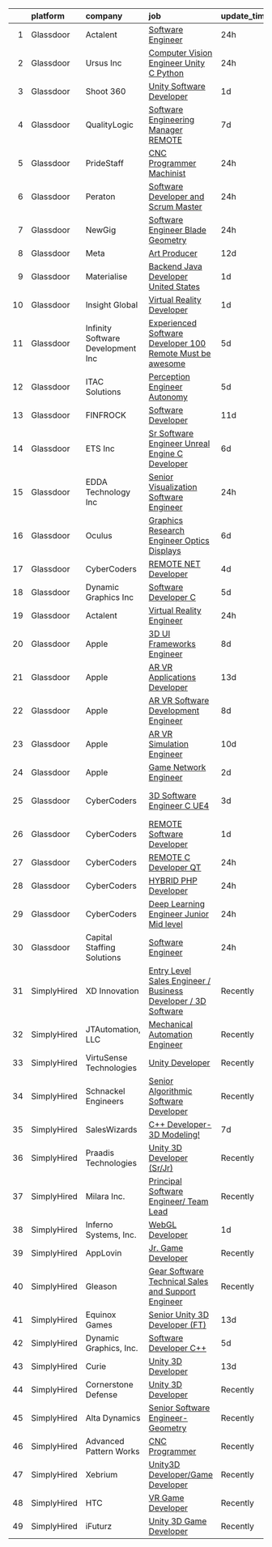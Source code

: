

|    | platform    | company                            | job                                                                                                                                                                                                                                                                                                                                                                                                                                                                                                                                                                                                                                                                                                                                                                                                                                                                                                                                                                                                                                                                                                                                                                                                                                                                                                                                                                                                                                                                                                                                                                                   | update_time   | location                 |
|---:|:------------|:-----------------------------------|:--------------------------------------------------------------------------------------------------------------------------------------------------------------------------------------------------------------------------------------------------------------------------------------------------------------------------------------------------------------------------------------------------------------------------------------------------------------------------------------------------------------------------------------------------------------------------------------------------------------------------------------------------------------------------------------------------------------------------------------------------------------------------------------------------------------------------------------------------------------------------------------------------------------------------------------------------------------------------------------------------------------------------------------------------------------------------------------------------------------------------------------------------------------------------------------------------------------------------------------------------------------------------------------------------------------------------------------------------------------------------------------------------------------------------------------------------------------------------------------------------------------------------------------------------------------------------------------|:--------------|:-------------------------|
|  1 | Glassdoor   | Actalent                           | [Software Engineer](https://www.glassdoor.com/partner/jobListing.htm?pos=129&ao=1110586&s=58&guid=00000182cea6d9d1948effc01b120d67&src=GD_JOB_AD&t=SR&vt=w&ea=1&cs=1_5c14e383&cb=1661324417875&jobListingId=1008089736704&cpc=FB7E4A1762AE5BEC&jrtk=3-0-1gb7admgmm6rp801-1gb7admh6imbv800-bbbcaed6defc4afc--6NYlbfkN0ChYVx_I3yfZ_JDY3EFoivtqvi_stwnZ_kRt8Dowt_l_d1ydueao4NE-oUleRJ4yhhzX3jyd0AndAfMDg0Q7AApW51VckCHwoenQPXventKAw00bkOXwrAguHKYfMs3ebMN8Yhl6TynuTeziWBiSAiy24X2tfte5ToTGaKEGVhfHiu8wj2j3w6riDPmU8ESbpTYYn826gALUDFfaquebdhbdAN2HvVqjZWsgRsbtKSkOT7kINpQVoJkltBe3WM1UhwGeW077Eoa3ZIDO7MqtFHVRuORwR7hmSwv2lVgX1je5FR4mF0VPeH9tGXZ0EXR1JiGTR8hI9xf3SSTWkMQ-zXGWZPkuuMGVESIk1M97gzmmNIicK5yICUpv1HV286SWH4-9cxD2b59IB6RCunMBTGO6J803_sXCPvVnRXq6tf1qNph23ToQNBnBBQg8bjfJRTCuft877YSwFvUsb6bfvPFUiJN3QWpEHtvcqGPcfRIu6sDfZwD3kGHfxCM5BRn5eT-H6Qab50uXZagB2keNqiPeHdNyPF_coelAyICqyAs5iW2guocv3LM4-yQ2Ft4tINhNcvwLrPDSMDaSUFFLZ7FdGUhQI9KzmRX2ZMJHTy0wjpn9e96HYfp9sLE2vNrm7n2NP7RhILeuA1EkMh5P7wVZdVkGHRC_1rUTVLdpbWhy1p85rIKK6_OK4u2_IZqFMARpFwLUqxsm4N3Eo4wbnVbwMuBxTtEaxBcOb9fvZxDoU84s7IdjQ0sPTWpUaOp066CaB0N8vD0z87I6hn0XNIV3_XH3kUHVizjpV0b4urOcOvjuskVckCDZ00MADNNfvMYMYgQiWiuvQLhMuXAWDzPtOpCwJErIQZCmCw8eUGlZpf93LIrT4jlTTOJ_cN0f_xugWx0lI6gNsnCOK3yBvA6qT1P_dx7XRsTL1dCbx-hWoYvv-x2LXxLcTYBcZAS4Ts8Re5BSa2nV8KVSCf60fGHghLDitcYeZI%3D)                                                                                                                                                                                                                            | 24h           | Denver, CO               |
|  2 | Glassdoor   | Ursus  Inc                         | [Computer Vision Engineer   Unity C   Python](https://www.glassdoor.com/partner/jobListing.htm?pos=115&ao=1110586&s=58&guid=00000182cea6d9d1948effc01b120d67&src=GD_JOB_AD&t=SR&vt=w&ea=1&cs=1_9cb73f8a&cb=1661324417874&jobListingId=1008089323459&cpc=217C45A42544DB93&jrtk=3-0-1gb7admgmm6rp801-1gb7admh6imbv800-7ac0d13f03f62581--6NYlbfkN0CT8vBT9H5mqECx2dfLV_FONLPDKpIRssxVwtj05Tmm4rA5I0VNOPdM1oYsK66ov5pXwwZ9pBHUxiYuEJrCbcdlaxyWAwJmYz19kUAyvhsOeezI0OcmO5TSscUpaMyeJyxPgtLojTHz25Nz4PICeeFqRejoDMLK2Zich_DhI2mNoQYSwwLkuYkPuOcVvPiLIoNMNlF6R9Vdl43HLaHtOXSPaUg3BcFuT_yUtfPLKnh2bsnJ2ogO-DMYXeRW_CBXSuWm8Mxhv6d3nUYUoz0cBDP-emU9I45yLQrmn1RAicUHREaRXrK66Be1G1Kcqaqi_IpDByaLjR2aWLsWSGrlPE_cGh8a896K-BLamu9DSXAL0_6hvRDAt86OnoQ_WxX9HMrVcOgqXzF6rcgBRk8Ylu_fbxRvtLYgD8zrNNI2R7nK-saCbaL2qoJkGFDfuRsRn61ppX_tuaoiF4atUMmwrfTK2wEhH8mr1396GLuyQJJ1U-sorAdIj4NONUezM4-aJArOcMXe0TOf8E_4wkYMlqGDEXHOnM7OEXGBZBvEeic_Q8IQ2hlduUCC1ky79qc1WuC0K3nysc4I50JUX0Cc05dCGpk2TFAdHeqywe-N1Op7PFPV6UenGhhSEIKZmz5vz7u67ib-VcbI6dizGVuavvB0IJMzGVB1JVz6dPJaw4JPy1zc6O9tuWOZ8r3-__n4QUS3c5PXp-VMTsw6GV1mw55mNMjiMlIaSpBof_XBiQyZjqWzHuMmjaV-DQr7UXRc70ncNpPiCA1-Pv4SbXxkMwrM01-SZMBUJUT_gPbNZcINEewWy1-p83IEt2JCeRlYbRcTNrakc2kWf4QMYfM6x_FOpxQzRDqmEkxefUjKi0UdTSIOGM0O-REb7S0dpgojwXn69uOPEbcNuqkHiM8O2io8s9nMQiTisU0yDKXLqbO8ljeFh_yleENvVx2STY9MFPIXk7h85cbURoph9kVGT1ISYCWPTY9eWZqg1W4La0qppQlSrMmvKnfX_QL9BV33pD00p3rOH-NNmA%3D%3D)                                                                                                                                                    | 24h           | Pittsburgh, PA           |
|  3 | Glassdoor   | Shoot 360                          | [Unity Software Developer](https://www.glassdoor.com/partner/jobListing.htm?pos=104&ao=1110586&s=58&guid=00000182cea6d9d1948effc01b120d67&src=GD_JOB_AD&t=SR&vt=w&ea=1&cs=1_d9cc4a92&cb=1661324417872&jobListingId=1008087203584&cpc=71532419B2302243&jrtk=3-0-1gb7admgmm6rp801-1gb7admh6imbv800-8dd0b1a67149a496--6NYlbfkN0DfopDBJjdZYsHaazvtHih9EkP_5L3b-O-YxZrMZy_RRXHVtoPf0vktF4oNZRwX11ChLmqooPeQulvAiVAtFyylj8b6ARcbJZaTISipflqpxGg1LcAq6m-5fYSL7Av37XfUU7wFkkBkYfYpMuUS6z0JTvtOC9Tf4ivmaFVVmcVi0ucMfgOzBMfyvavdPYg_-evm9yZ99RpmnzbOJbtVX28WubwUzni5V_LhOHM8wIlephOIMbR6b0IVfVazgOTDm-DTHiLzryPH5eiACFf3Zs3Ylfbp3B24OAbsGULQIXxtpUQ9xLhU7Dqy6Zo6J9v8sXyi053Z5ocALbycFqVdEF0VxHcFOYS7Xkm9VwLGAlDIFR0uxlUOG6Z5TlzwAKtY2V1ohCkEnefKGfJ5nf0CRwoRjk_hwrZvq1E2WWY71suo_DZMjVDh1E2vAyZhtx7uyfeGbeC7_usw5TH5dLT0GEgWWVgxNCRI12CGx-gceD_SLfjm8Xsc0hh5hQCB_Dfv_KpgUaRcCX_I6w%3D%3D)                                                                                                                                                                                                                                                                                                                                                                                                                                                                                                                                                                                                                                                                                                       | 1d            | Vancouver, WA            |
|  4 | Glassdoor   | QualityLogic                       | [Software Engineering Manager REMOTE](https://www.glassdoor.com/partner/jobListing.htm?pos=105&ao=1110586&s=58&guid=00000182cea6d9d1948effc01b120d67&src=GD_JOB_AD&t=SR&vt=w&ea=1&cs=1_d7a1c050&cb=1661324417872&jobListingId=1008073824667&cpc=020BE1DDE5A95971&jrtk=3-0-1gb7admgmm6rp801-1gb7admh6imbv800-795e608e30adb745--6NYlbfkN0BfCVyGhJxQhQGQE8P30JU6-n5_jcSKbz7MAfWG2cdpnhs4LI7VSGEDl4AuAd2u1ba6yxZBg-MnV4VG0Z-YyW9bFB6tUFEAG8aWiq49re7C8bR3kt3W526vugmjUzwtbf_wr5SxVZ0aPVGe_7hyTO7C_q_CPaWjtRtZTVfGj6cM_83jEF1o8GGf9CJakkdWCixtd-Fni4J5jZMdOJUsUyv7pi4dTV2JdJ9vSp67v-gGqyw5voMMxQ09UjCr_nhMwtilhjwWMvuYWF8q4CwV23my4R2W2uvFWQmxZiz8MINIlXfOKN6Q6giwZqPysytYCD60ecXSgKnWBlT9qsrAdnwdgPMFLmTMaysF-C1Rd1IUne67s8b2j8CkZdxfNQZKYn6e1Pe7jyrjp210DAqqOBRBLipJt-5nYn7MsqCF_LFZ38nDUpszTA_QfUi0qV0j1KN_Hpk2OEsZkwQF8cHTfYRpnvW5RK4b6A683QcAWytFttYaTAm4LXMfYYg9J_girDPQS4G-bTu92zFi9aLumdbH)                                                                                                                                                                                                                                                                                                                                                                                                                                                                                                                                                                                                                                                                                        | 7d            | Remote                   |
|  5 | Glassdoor   | PrideStaff                         | [CNC Programmer Machinist](https://www.glassdoor.com/partner/jobListing.htm?pos=108&ao=1110586&s=58&guid=00000182cea6d9d1948effc01b120d67&src=GD_JOB_AD&t=SR&vt=w&ea=1&cs=1_2abc3708&cb=1661324417873&jobListingId=1008088755483&cpc=2150CD7E66658E49&jrtk=3-0-1gb7admgmm6rp801-1gb7admh6imbv800-7c2f84cd66b11939--6NYlbfkN0C3Cy12f_pCveCmqhQxZFwiNkDKvClbuBuUOIdica1OiOhpZ3nlLX3bBirqcRULMvjlSS6p5LfAVLpC-uU516jdoMEU2GMldYdE39KejQWJk6CuMQU2BUlQQV1oPDSPzGS_znowUCJZR2BxaXXoFArXjz1YgXvVC3P08jCJ_2rvmMzA9fNCAChdeV6raaTroIU2ms9aZJ-i1UlpX9VK7Nn3rX3OHij4gKdXiWNUkVumspFuTPml2qAAv4XD3E8HtPnmxgNkTWxaGgJoHeX7L9FBejCK_RWWSGnb7e5vN_qajmlzNhT4bj95Ulka--tRde6emSoS1ZR2SaPK6_yeqthGrUbGwsmXX1gRG99mksl4E8LVQIMZIvAxVf1LPi2-NUJcnh4_Rq0spacaZliMTy1Obd1MXF6V1R_DXcKSz3WhyzjoEKhB-XXVAjF1vFKKBeJMbiZjchLX2ch0WjHBINVRb6VNeLsZM6V-BBaD_xB6AbEwxCAvxSyYELQGRHb6iSksXt9DtOR0rRjKuvD1GI4vHUGJ4SZGOtg%3D)                                                                                                                                                                                                                                                                                                                                                                                                                                                                                                                                                                                                                                                                                     | 24h           | Akron, OH                |
|  6 | Glassdoor   | Peraton                            | [Software Developer and Scrum Master](https://www.glassdoor.com/partner/jobListing.htm?pos=110&ao=1110586&s=58&guid=00000182cea6d9d1948effc01b120d67&src=GD_JOB_AD&t=SR&vt=w&cs=1_e7e1abc1&cb=1661324417873&jobListingId=1008089395671&cpc=C891152315FA1AD8&jrtk=3-0-1gb7admgmm6rp801-1gb7admh6imbv800-a1bddf607d1ab40e--6NYlbfkN0Cx7R8OmodZU4Ze4hnUhR0Myw3_voyDLMHXumN7ynSuTrXceT3foN28OOGtcbbQ_776LXhAG66WFx3dVWIRu4PWltnmVZz5M8broCamDL2VPMOi0VnAgzahc4uLKUbTC-SJusSTPJer5_QKJvgI0zLSqz8jYzaJmEhanUOuD11OWeXPG1MbhOoGUipbG8p7ZMPTyiYRNIDH4HHY1WsWeq4IgkrTUvrC0WZJ6ioPc3EO05NlblMZwp33SWOVxvk0m3ZwPgzTZAqtZe43CitHZQ04hjrSvBkUx9QajbKFDj1iiPYHBjuMWf-xTEJBz-mbkVSqFRBK3zgVcYFAW-NTT5o-EJJc2tNXqedXKPIDdVHRkW0yvGUkfHEo0bAhcHl1zJftUNO37wlJB4LwgLH7jc1_uIOy27pZC0t2y6uqXeHh5u5SAwtqcDBBpGnqF2ZMTABOt99LJHh35aMtPJRcMkuQhwP4Tr1HX-i4pT0rrkKKQF6REmfTqu8jJHljrhs7QVhRj8EGcg4BTYzp7prj-SPQX7k2ahUr71d2Y3FI0c6ENsTPqHcMerqxYsdRyel5KCWfazugr08omF228KLw22ZMQKtRzECoC0pNYdNaOBF20vzpaAjn_p_xsAJ4_d1jLHmVHL5sU-OVvX_tJuDw1Yndh663VhGPIvz2Png2t31TZ_vG4hWUPzrA2nQTw5OJFcK4qBcFnIkkJlXsKPoEq8RAxGoR7MJc6PagEnpgKyvMuckX9sEsUxul1X_9-O6MD8FbrfgNMpSxwfMuGMNdIxcjdE914jGSj4xJ_zRV3qtAQ_pDQR1DfECN5bX29tdcgYbSVEWRAn8ak38d0KKugiuOw881bzR9ufHpD8aesqAr66Oyu_EfvScFyDLjW1wzD7dp5rP8JwVAwiR2Wz8_g0-FRRap8Tk-AsQEHN9x4Uc4u5TvApsJ6VHhdKoV4faclY8sUOjYd_J2WFlkQc4xzJGLqbG5GJd_C81B105LRbFXLlDLId85qpTAO8Lk2-8NjsUiQYx0nYpYi2eI8gnga3ZqT2c1DxxdxCTnFq_cZjScTR9KgxFlGsJlDLw0PG0J6aQnbUk68PNEBvXfqzA5wMUnwV_6kGXRlOiU0X5KMnnQH08K6Yw_0XR-YwB2WPbjniEKxa02ah5zhZ5gjWKFq0uD7Kvir01NJ3QR4DExRjfvWQ%3D%3D) | 24h           | Stennis Space Center, MS |
|  7 | Glassdoor   | NewGig                             | [Software Engineer   Blade Geometry](https://www.glassdoor.com/partner/jobListing.htm?pos=126&ao=1110586&s=58&guid=00000182cea6d9d1948effc01b120d67&src=GD_JOB_AD&t=SR&vt=w&ea=1&cs=1_ab6d51bb&cb=1661324417875&jobListingId=1008088695241&cpc=F4EED0218A761C36&jrtk=3-0-1gb7admgmm6rp801-1gb7admh6imbv800-98ef679bcce57802--6NYlbfkN0DMRWx3dxQwEUy80STP2pDlM0S_bnaKySzJTmtENEPEW3GrnwDjkmeNwP_gM4-BL2FJkvmhQySplEB0cuQHFltZCay2ENmYQEH3RFnpZkKkYYhypRI_qZlG8S36BRU0NVdCeTP3o4KwziDN0XA5acsegmnKFqr2fBOYPvxfaoxe06VqfL8zIVRiO9E9jymYCARQvpdlhpAghpjKuzUYMZXxmq-92zoI5jpHUPEKPaNuceB0XU-q3iZEI02UvkHF5n3d4whaTCKbtCpAL3RYqSMYQcZeaXGgxouR5NsUs3wBoqzHqPopSrXfRTk24AGMOZtcuv4CgsEIDdAoI4CuDGE5RQOLXXqBZ0jkkDqj0jS-Z7zYWmnpNIeA53YOSWhnQA20u5mx2PiCSUUYv5j3lQ5d2IxSaTfqpR7xljWT-VlNlpJP88FecbgUTHQonzW7OuJkZ1rWmhYYa4uCD3kT0uqaVC1aG0OP0la8y1wQJDScBwzJU2yPKKx4j1wtMOMknOODuWNQx1Opf9KxPJus84GlT5aQrdYsIWyahpYfDSNpzUrPcHwtm6rtOcLB4rw6A4Kblb273fnseWXo7P_ZZRwoyq6C3PJZqklkIDuR3EdG0k39gXEgTfZ-NIa36vLDtZrL9Vjc6TbRzOMKLgM0FWO1njheA7eiSawEZ6DQ01fTJlYAFUi6lPuCC4zaA4AgM747qEmsRy604hX8BXZB0wsSmbPLcD5FiJ32UHZCgQYXWY-OGD9zIl086I4s7Hft_zTqGC7ib5FBJw%3D%3D)                                                                                                                                                                                                                                                                                                                                                                                                                             | 24h           | Orlando, FL              |
|  8 | Glassdoor   | Meta                               | [Art Producer](https://www.glassdoor.com/partner/jobListing.htm?pos=111&ao=1110586&s=58&guid=00000182cea6d9d1948effc01b120d67&src=GD_JOB_AD&t=SR&vt=w&cs=1_de376a2d&cb=1661324417873&jobListingId=1008066993499&cpc=149B3D5996025BBA&jrtk=3-0-1gb7admgmm6rp801-1gb7admh6imbv800-5293d12ed70ecd43--6NYlbfkN0DYl4UJW4r1Vl7FEn6T9F-rD9lpC-0oMJVSiWjK_MGUd8e8cHXcpv6KPyjLHZEfqkUe-DEG5DLncYtxj5Ng2P1MdxZ6we5-b-TxXXxT4p3WfuMOS6eeo2YYiu3Ya7-YBN8W9Vb8XxYk-hurzohN33Mfeiwcm9KoinKFNpS_ywbpJrmciguyW-2E5ACJSwZacq3SCzRNbeuqE5Mkvzzaq8HKbaez6Twh2ujzG1xJpRTjx13UV--3_2yqFqiykbDe9YqCs6dNQlaYu6IjRJ1YMa61M0xTiCmh__eMlYIyo-U_Zk59hp4dfdjKvMtqHxQTXrO4MHiYHOJbVbPr7-wU7lI_KNjsIK4fFW4_5wi3n3bRxBieGZ7abuc9-swSg8PtUZrALM9ZBqfmWUktEgg-uZ-dphNTotQXUFRaoExoJHleTnZxWUEwQIQYRzrYIL0SxTuXTn0VjG5fJdNSS8SGnR2UIWx8_QdntHIV7qIi5ujkMp_wJTxzDi8cCUCaEyMwStbVvdSMjBnzjREi6Yc9bUfSPM4pC_tfvajjzfEyrQFysbCNqyE6W_fX2WmKtlu3GkBqNMyF2xZzTxihWRNjvyy8VJshR7cDO1LI-NVTWDcEPZWiAItmSNVl4skjFZE9d-TVDJL-vSWwBYG86ETThd25LkAHNbqjvnnBqYQovsVsL6GhpWevH8mgnQ44TVFaABvAL43hqjA9SxPiqW_A2UYJibW-vOQMZnDBBOKCYBwVoi1AKVsyjnLMYG33zhPB6EvRzSxCJpkoWxlH_ZfNGGW9tbQrayxfefpq6wie_96SUR91H0u-5gDOtN7X4VdWEmU1ZSU3uI4DmFZgj2uNhdBCo795rQ2wXrYTj1Uc_5U-z2yx6eQ0R-WCVjWGFBLL9nMAoAQ7DlKgaKutJDDis4V1UYVlybcdI5D0WARN3aLWhrH8Xt34-OekmLiX0wMgDqTHPVOSsFqjHIE-jLU-ahqnpdIxa1BPXh-EFlfzhfre4ZU9LREDEz2S1SIj0hWqlQAn89cIe0YPQhYxmH1A2ZfVo0V6Nt-TGlg-mO9WY9LLQN4ZlbwBwG3RYO3uKJYbk0E%3D)                                                                                                                                      | 12d           | Remote                   |
|  9 | Glassdoor   | Materialise                        | [Backend Java Developer  United States ](https://www.glassdoor.com/partner/jobListing.htm?pos=103&ao=1110586&s=58&guid=00000182cea6d9d1948effc01b120d67&src=GD_JOB_AD&t=SR&vt=w&ea=1&cs=1_30f0b7bf&cb=1661324417872&jobListingId=1008086118032&cpc=BA15C3E50D27FFE8&jrtk=3-0-1gb7admgmm6rp801-1gb7admh6imbv800-1cfe9aeae45a4d4d--6NYlbfkN0BL1DyQYBK1tHwoBciZhChALBxjrhsy8rFgUIA85pUFUff9dTtGLMaba9RGLKGRSVF3zwHlNfPf9hl-gtFA41Pu1Sv2lDihXp2RcJqQZtNGXsCTGp-MYORUxF_quAEgg92fajCELTGdgCeNG8rzKa0iERtWd7Y73luJ-Dn_txvGOpD0Oa5OLhtwZKniAjoiRtmh2gOQQmAK5M8P_qPENeIn_MqSII3oX5o3YiUa6h-WP0cxmJR0uKZNO8-yPRCbPq_74nEuWpAyI5yrO20fTYcDFrwnRz7UoNfUlePG_s5BtD0SVuFP_RVeZ4R5JxLhQ4deevd7orM0MfnxUXQZ7Ao-lEkNz9ABh4iCLTh9jtwBYs6Jc4YKAbJa2mjJCWzUke7RAPVvhncygW5c0iXJXTGHiNAVBe2PHeDmMmIug2c9IN3EhU1l92nmOdyTcRR_7y5lK6tHuFLaTZb74qRzYV-3b4oFob0XxmWKrCNfoT27KitItdOFCNf4JennbtqNZasXanZ4wFW8vyBINs0VB_wI)                                                                                                                                                                                                                                                                                                                                                                                                                                                                                                                                                                                                                                                                                     | 1d            | Remote                   |
| 10 | Glassdoor   | Insight Global                     | [Virtual Reality Developer](https://www.glassdoor.com/partner/jobListing.htm?pos=128&ao=1110586&s=58&guid=00000182cea6d9d1948effc01b120d67&src=GD_JOB_AD&t=SR&vt=w&cs=1_1b46570b&cb=1661324417875&jobListingId=1008085662947&cpc=654405A9B1E0A9F5&jrtk=3-0-1gb7admgmm6rp801-1gb7admh6imbv800-b672cc579aff1b8d--6NYlbfkN0BKkHZu3wF05EeDimN_p6sYpKCMArvwa95YdH7UpkaBCqc7l59ErwqcBcgQZCUm6hiub7w6EmOXB-hQkhu-NibfSlYijYzqdr_-WfKWwDf_TFfBiOPuFPOArXv1yGSigxW99jrJb4JMafaM_bqxQGT7da7A3H3ATa-neHYcocURJi9vzLhh0W9EduJ6K9i9S7jh13pG8LePOnxpbW16RPG0dTWcuxif28zFqRvgJUQ757EYEW_42ipB0P_9vESQ8C05Cm5YYXjkTl5CXMFE6b3Gi8vvYZ8YcAE7jkj7PJeY9cgJvfut3d_iq4QNF-ZVLZ0uqfb0o1gCh3shgmgR7-TTaMAyY-62KsXqGfLiCRH5bOV9jXhAjQwnTBuHWDhucHb1KzldZ_7I4Ro0URLvidv7PlK8jDty2q208FkfyWz_-fQai2ztlVXvqlfi8BR9MzjHjEK58VTUURVnX5MLjFqnl2q44w74dwr-WAenGcTutQ%3D%3D)                                                                                                                                                                                                                                                                                                                                                                                                                                                                                                                                                                                                                                                                                                                                           | 1d            | Reston, VA               |
| 11 | Glassdoor   | Infinity Software Development  Inc | [Experienced Software Developer 100  Remote Must be awesome ](https://www.glassdoor.com/partner/jobListing.htm?pos=106&ao=1110586&s=58&guid=00000182cea6d9d1948effc01b120d67&src=GD_JOB_AD&t=SR&vt=w&ea=1&cs=1_b30f7542&cb=1661324417872&jobListingId=1008079232744&cpc=C5F9C09AE97B3D2F&jrtk=3-0-1gb7admgmm6rp801-1gb7admh6imbv800-5fa40adff6193c64--6NYlbfkN0DXKDYI_yepg0NlIxbNRNpLYk6-xAUlLi5O8UrMeMQSh3Wq0t981edbYyW-ZNcQ8xfYh9O3z8enyTWWts7VBMJzpcJekup1b0uObU-NA2xYn_v7-vK8i9qGdN0yqfZMEH-Ys10XEfjrK5LGNlPRXjzIlRk5tCPSNSzxPnoc4a0j6XCGLA278iGM2edNSFKuSdMShsLt3gVxg3dsyGMl2ZOjAKnWov3nAr3XubMc3QNAell4W0N6Y2dUD4ATr-YDN3waFF-hsyMjRjZIE-kh6OBYSWKM_gG54EEM6bmw9Nluw9pkNAMwjsBAKszpnhxtZ_Z_TKHy3-fcirr-Fo3X9V8P7BOxF1Xob7dHb2SyjXQh6XNyrU6S61lTNZh0jmJv3S1B3RADSzW23ENgtZf3VBLlJXN_egCXBDnxkIF9UDMWuHstcsw0dsq56PWtIdiAHvIMNV5iuy7EVpTODFv8RZSoPrb_iyx62rU4Hy1m3prFPQyuWAVmhYBDJ7p23g4K12CAQ4mmREL82hz9E7_eH1NG2HIGC6IAq8G3lmeeF9Ua5I_-XfNZT7kI)                                                                                                                                                                                                                                                                                                                                                                                                                                                                                                                                                                                                                                | 5d            | Remote                   |
| 12 | Glassdoor   | ITAC Solutions                     | [Perception Engineer  Autonomy](https://www.glassdoor.com/partner/jobListing.htm?pos=116&ao=1110586&s=58&guid=00000182cea6d9d1948effc01b120d67&src=GD_JOB_AD&t=SR&vt=w&ea=1&cs=1_d6c69ad0&cb=1661324417874&jobListingId=1008079560534&cpc=155EB9D5185558AF&jrtk=3-0-1gb7admgmm6rp801-1gb7admh6imbv800-874d00b1399a8019--6NYlbfkN0CBcAKkMzvCCr3nbIFWZL1QEvzVdjPQKoc8nhQ-JuLQpxzqVVUHoHuUUuWjWLNA8-hbgnVbL_A3htGTd83Zf-yCI2eeLHKrJOQzeY_PKVg0ZpeIqXH0m3Wzj_kvRUZYOWD6vuj6fSoWC5vuuzwqqiNkpmBDACdMaevzeNryD_LhPRihzPtoRiFhCJ0kbpGYvir_b5kuBUpBZybAnD0LWuYC0DyzvkQIbm4Uytu9t3Ux5ModJfiJLGfgtqWQo11p0LYdTcJ29_jIt6gHmInXzTtB2hODRWnOp8AL1qHYMRYE8Q0OKVWavO4iDFC_UpVCIocW7l3z6n8RS4a3982gfv_H0Z7bxJLXpCNkJYB4GwWbq-IylY-M5tq7ilI3zhbCSIfOa5706DQzsqIZjFwyaEpjTm5klv249Q451XiLCgrqd-u0znRoh9decqtYYnhvjd-LMSp1kP1mJUMFsDYbtJA4nfGEcdCH8KPKO1agBWS6hNdK49L98JBbsilwwQ-0aPMxVyr29zt5Jg%3D%3D)                                                                                                                                                                                                                                                                                                                                                                                                                                                                                                                                                                                                                                                                                                  | 5d            | New Rochelle, NY         |
| 13 | Glassdoor   | FINFROCK                           | [Software Developer](https://www.glassdoor.com/partner/jobListing.htm?pos=101&ao=1110586&s=58&guid=00000182cea6d9d1948effc01b120d67&src=GD_JOB_AD&t=SR&vt=w&ea=1&cs=1_3b822a1d&cb=1661324417872&jobListingId=1008068417466&cpc=FD0C804CFA90C8E1&jrtk=3-0-1gb7admgmm6rp801-1gb7admh6imbv800-0910969e98328d17--6NYlbfkN0C3s6SQssVyjM0TBjXC5cY90NsFTu6k7iXDnyh6Xjam_XRXsCqThxlI8Cv2kIeznDBVQkBy_bmiackllL0mRxdBja76WxcV4k0SMYXzPpY3I0Y9vO5UVWnOzXjsNhbr3YMQ8ZRQNHOx5CpdRCSLRySE4x9ZfNjbHoeUaNwQavKyee8wxD_nMTHJLcjP25jHiIjm-Uqdk8GLOchZ1HTLRCqTz3t5av619_MhtJCHNSfxfhBzB0YCz4OAqv2CT27Th5VJn2hhR2AFfvAk5DNIaJyLn2u94bE8cbDBunR47qzB1P22L9mtIMniF3J-7FdOOJDeOA9SpIf0eUZHwbS1EbrkkrWPmZccQujVPK_DJTHG7ubeDUmf0DUSpHngIrdfELeQZIKD9JBHVTLOlkvPswMiKBJM0HDShuAZobGFzNCdG3ayTqHiMz4laQZy1uOAZTeH26ydPBmxVAv7RUEXGkILQo14LdKU7GZ6U7B1ptzwH9Pq1fw8JpnRoAp0nlLmw9Y%3D)                                                                                                                                                                                                                                                                                                                                                                                                                                                                                                                                                                                                                                                                                                                           | 11d           | Apopka, FL               |
| 14 | Glassdoor   | ETS  Inc                           | [Sr  Software Engineer   Unreal Engine   C   Developer](https://www.glassdoor.com/partner/jobListing.htm?pos=109&ao=1110586&s=58&guid=00000182cea6d9d1948effc01b120d67&src=GD_JOB_AD&t=SR&vt=w&ea=1&cs=1_e3bb40c6&cb=1661324417873&jobListingId=1008076526481&cpc=AECEB822CA110EBC&jrtk=3-0-1gb7admgmm6rp801-1gb7admh6imbv800-bbf0eb7b3e9377e3--6NYlbfkN0CdNy9g2aZANdx64tcJyvWC4Dh9hlXtf0GcMh6TvyMiE6AIPqQPqecK_sZn2J-LffgSo7ctgry6v4dXyDHO80Qn1FJ58EOyEHMZxqQarSSQnF9REy9be9Z4Olizzju9BIDTX8b2W8Ho2K5yQIjVIKBFfJXWJmZt2U0lXPTcHHt7qDqZDtEZqVLW3CfABCpQ2zoKbJxHZKqTaZuMM41uItBsIqSrk24cK7hTiztfq0rS9IQdcB1h8EapZmZZza49n9DS25LxXfzxpgh_w0dt1--4rFnxkUdKyqnWxf9_6GLF23N6qd_PwQsNBEk1FehrWlYmI_Y2hQy3T5owL5Db07TyIeU5Onz9Krab1CKZv-QNL1u2M3JvcvHuX3FMtvBU7UaGc4XDG0W-ERtdyc43UodY7pv3MNhdHQ0KLgQdOjL5_FMRQLjxcp5PaLePad3FdwO3AR16_-eDKuqV_Fa7w69a_ok5Nvi3X9EOCojNzBxNpduJoc8lewhFUCatC4EchqYiX7vN6L9GxLKSCtsWPamht0pFFtaUcnSqksipwte_RKGqjJZbijX2)                                                                                                                                                                                                                                                                                                                                                                                                                                                                                                                                                                                                                                      | 6d            | Plano, TX                |
| 15 | Glassdoor   | EDDA Technology  Inc               | [Senior Visualization Software Engineer](https://www.glassdoor.com/partner/jobListing.htm?pos=102&ao=1110586&s=58&guid=00000182cea6d9d1948effc01b120d67&src=GD_JOB_AD&t=SR&vt=w&ea=1&cs=1_8f08ab57&cb=1661324417872&jobListingId=1008089467485&cpc=FD0C804CFA90C8E1&jrtk=3-0-1gb7admgmm6rp801-1gb7admh6imbv800-59a72af0179bbe9c--6NYlbfkN0B3sgPb40-H7hVZRZu7CoZW5l_-KOs0rj-0BWCQPmAJaF-g_CYm5EKcVs1b8wGKaOgIeJWd0qsT9Fo0B7OzbhiRUfOGQnFKRr9tfu1MaMB2HVLPJhk9uqeSJIocy-lKh42QsjgFSg8LCYiPMol2eHxr9qvqnwhNoMXECLxp5sNNTMmWSezQIuF25C4A5xGTJczxqbUMxFjhOhV9qVMMXP1cOzVuO7KJAWfnU2mwX_cToW72r_8ZyuhbkleP_gDbSjIQwyOaWbXM5h-SZL6VaJkYsic5QkTWcL_GPwjsQm5_Uc4BaxcPbOur4BBmuRAwWUqrlCUh9g4gc7D7w0PLL7FehwQwePecIDhLS_BVzGmYXG8EEQ3xy0LxlMXtQ8qVtEeW96tU_J6TQ-hF_-28PeFoqJrZ4SYHQwuCMorz3cgimjYLyVDcwQRRScdAZBHtKBsaZySoy-2zjQIClSujWYomuhGU4IsKLyz8X7A4ecsUrB2YLkX_wSOSnsNVWFNbIE1-ocF4uXcXRQ%3D%3D)                                                                                                                                                                                                                                                                                                                                                                                                                                                                                                                                                                                                                                                                                         | 24h           | Princeton, NJ            |
| 16 | Glassdoor   | Oculus                             | [Graphics Research Engineer   Optics   Displays](https://www.glassdoor.com/partner/jobListing.htm?pos=112&ao=1110586&s=58&guid=00000182cea6d9d1948effc01b120d67&src=GD_JOB_AD&t=SR&vt=w&cs=1_0a2fecd3&cb=1661324417873&jobListingId=1008077457927&cpc=4B86475FAF393599&jrtk=3-0-1gb7admgmm6rp801-1gb7admh6imbv800-ef44fb719727a8bc--6NYlbfkN0DYl4UJW4r1Vl7FEn6T9F-rD9lpC-0oMJVSiWjK_MGUd8e8cHXcpv6KPyjLHZEfqkXGgj9g3yMP8WBskLw8Z33akGOFyRhnVvFUcab6l4hdzH_rbNwh_JgEQd7Civ74f2U5AHnFCbn-WchGtEeP2VCWodfz_h3UWLVa38femHmi7XXVvL8zU76LUIBe236O9d6Q61IIbkKHA1sNPX_o9BqgxsLmxBNIjQ7b5bbqZx6qKk1o3-WgeweyQhzF6coVzRbbbLtKNYGBpwVjt8wTtzfIxODkIQa3hxXvmHc2TXxTbUTFA4hHTy99EJSe2cSAlg-4vd7vUXa6g3DNt7ahbQHi7I9M8D6e6UQt9ROrSqVSA862x6t0cJDNtx6ne2arhSiT6ez8HwqW153_aa2fyLTu7B83JA4BZdy7Ph7-1672Zz8oj7qURoT2uE9iZsZR5nq1tXrpd7NW4BLkcAjWMnK5yLVq8vwOEyd_BeXy_ZnJSptGwDfRdfPYO8-naHL9_WmAzuAkQsIR043DUe-PqyFNs3K-H0zJSn7zEjXI_Ns1SjYEtM3rSgwna0LGVsJWQZCPtQcPGg9dtkXVPGBtuKmlHrIj4BL7e9mI1uDOAdQ93kW-PI61H2oE2iVLlS9UI4jwtJefKFmtlAm7YtYFm5yXO8iwU7xsFadDHhlBT8rc3McwwowwYkfLJeWwQEUeUYwNLUh14UMTsW1Ky9vwC1ELt0liYIY070KMsulD-qkdPLnIeqt4ZqeDnhIqm4d96PAC-ypQF0DpCq8rqUz2RsUerOn6AkIoc_pGUvFCguD1E19RnFnjPZVwPjIlZ1qlPtBc-WrKCESyXLMCA_HEfw1fSSITEDOiOFkOp2uKC_sb0h2zLGh0-cvAhZb-FVWIkzzjnG9OfIZrt8WmsJ2psU7Zl4vtLRqFZctzgKXJLwdRWWSdPLiNf6s69fwvgyHUXlZ2JD5xkq5WB4Fa7Uew42fNBNn4Vy2vLO3zhOOYyBqcJox_v7j4mfklXSkFXb9vM8NX0HXTHgChp8De0ieJVfi8lGW_eVj5-YuQsds7FyWOyXFffQoZYHsojnLFRKpIqTg%3D)                                                                                                    | 6d            | Burlingame, CA           |
| 17 | Glassdoor   | CyberCoders                        | [REMOTE    NET Developer](https://www.glassdoor.com/partner/jobListing.htm?pos=121&ao=1110586&s=58&guid=00000182cea6d9d1948effc01b120d67&src=GD_JOB_AD&t=SR&vt=w&ea=1&cs=1_ceef2980&cb=1661324417875&jobListingId=1008081632758&cpc=C4A69CCDBB3B9599&jrtk=3-0-1gb7admgmm6rp801-1gb7admh6imbv800-3552abdd851bd39e--6NYlbfkN0CpFJQzrgRR8WqXWK1qKKEqALWJw739KlKqr2H-MSI4eoBlI4EFrmor2FYZMP3muM1BfrJgYTyeTYpZsROLkp3JPuGSH8JFay4WmALBucP8qRpcny71LAuG8sE-gYP1f54yqPGiGZ-8yQFXrKQASaKhQ0d1VXQyHqqT355WLw0ZykpTgzS4vqvCRse6h1u8Cnu5c-1P_HGRVeXwUFxFhMoCBtMuCA31ueKd91mVSsDE1y6mbxdErFJOnaWgG06eFILRcIKKK3RzXdjI56l7J1gqjyZV0s6FnvVSeQ2osAWhsUxKEIh3voDoWPSxUgalqIWb-QA7339Y1kw9tpMcubq-OyLAhe21F27D52zDSvcfBdyIvMUAMi8f83NRBFonEQ6ASP36nTBech-lSXPHd8f3HJ0DSIqzykpVx-gwXaQT0SSxI0e1aDLQwfR2ZU041IS0ki6W06aIo7r8whLAjmLTL13adekGjk4jZv9eo1bxd2bWpOkRZ_OfTTJy6QwHQv_TnRtTwov7KhW_GAWKwuanllZ_1jOCmAvw2Jad5sY1wjSfMIyBHYH12MX-TQCitBZLODGYQLZkrKGN_26viJoWbctmgiRiFWI-_BbKiQOyfy7iBrzT8jphjvJfyanTVWkK5ix9EbrJ3ZXmwiM10-gsNc5tShtl9WrdeqSr7gRT8gGkEIEueHX1TWuHvCwveUViO2zJqwhFJeS14B0vXNS0WuaDK6Msfyn-t-QIlG-daLjCMCq1c_KQTDArVpaYiYTMbKmba52ysSNai2zenV5m4S3JvObebQaQ_IRI_Me0Dh-3f_DOso7hpVt0U9AVpn-defiodT5gCJn9Cpt_7POjUwhyXX-_0elPz51SJm3q3VuUdHHHH7J0Rtmz5PNypWIE3IXmKt4g_rPllFiQresz396wTCcHvD6Lncr0HX5hydXSbK46AySEvHg4t0AvjZUJitm113sVZapynlCU-KmfUYQUj_iIcm4%3D)                                                                                                                                                                                                                      | 4d            | Mountain View, CA        |
| 18 | Glassdoor   | Dynamic Graphics  Inc              | [Software Developer C  ](https://www.glassdoor.com/partner/jobListing.htm?pos=107&ao=1110586&s=58&guid=00000182cea6d9d1948effc01b120d67&src=GD_JOB_AD&t=SR&vt=w&ea=1&cs=1_65e5d6fd&cb=1661324417873&jobListingId=1008078606604&cpc=5E31031E1AFF45A7&jrtk=3-0-1gb7admgmm6rp801-1gb7admh6imbv800-cd8dcf9ddabd91e3--6NYlbfkN0C2SVAOpOeIWQkPp9EeCSLxTLheLRty2uanDx8E9nXZ3ugs5iy68cHFy998k-4O54xf_i3ccf05BMCd7rMYUhOjTJp_7Qwj2scAgnywGroQEARVEBTqbiDxz2nuyth-NoAdXFrnDMGWXdqq0EePdUqN-LYed1fpBdUtEsrKVxWWDS0ylLF_t80tfPeHruVBQcP0oXvSdR39bsoE_K9GibX7GdRl5BgcnmjShAbocj1fQN52aD-h6Hi_E26Pg19vC-6y5EZOeTRd122KrXSM0ZkGJ18Hy38hZSjv43BvG-VB9tNO-Fufstgr-26cITqHD4dlIAB4d4jUQhYio_whqI3TEkXdqkE95JdmlcgDcm6TWV8IUytzss4y5V6ZYUA3OMukEYxXyG1HhCooxFm6nBjq-eugrcyGbc14FCaL9aaTJNTk0ybY1CtBPUkSnkYivMiw3wqUugmRuKnJFAyWnfwpan2ZjHdKUcX8l5v1PrQupQCRn11AfnqEYQGL7VNrYjE%3D)                                                                                                                                                                                                                                                                                                                                                                                                                                                                                                                                                                                                                                                                                                                       | 5d            | Remote                   |
| 19 | Glassdoor   | Actalent                           | [Virtual Reality Engineer](https://www.glassdoor.com/partner/jobListing.htm?pos=123&ao=1110586&s=58&guid=00000182cea6d9d1948effc01b120d67&src=GD_JOB_AD&t=SR&vt=w&ea=1&cs=1_3b941fc6&cb=1661324417875&jobListingId=1008088146248&cpc=1CBFC3E34E2A31FF&jrtk=3-0-1gb7admgmm6rp801-1gb7admh6imbv800-01c78bb55c5a4527--6NYlbfkN0ChYVx_I3yfZ_JDY3EFoivtqvi_stwnZ_kRt8Dowt_l_d1ydueao4NE-oUleRJ4yhhriouKat1SWG50Prro5r2zjN78HSKzYXmzDOSP5TNv_THlZB_2V-HnUz_Ifn2HOuL1xzzeWc9Rad5bbBP654JFHt6RDw_h0kl4uNbTgYWR8fYdKXkYshee5beB9h_0ruJiwewG8j_5ElIfSuY6OpJBc8Lem1jgGDpYVC8i4kLDn1gT2VF9JbxG64Wy8sdV8IXXTvUKL617yd8qWHNEeCuM7_2dMqW2OMiEZ9p_AlYhi4Djvezkg3F9XAUIHJknhTgDHjQFR0irfgaLjBECN8Yl5qsNc2rk_Gz1Cro2ilg6ETdEl4EDszhf6K9aCPjGNMWibfnyMkFrDFL5BerMqLvoFGcejcrJIDAAl4eR8u7NIRvQIT0O6Ni8aMqQcwb51uZQ2rz3rmgKhJ3B-TB3chN0e95JPY3AvWkv9wsQbe4puo8osOovWhFvghMIsgaSOjAopDecLOwxuh5A4Qqf40lWV-GiUB78Xos8EhWfIwm3BVVZV27so8nyw3pnm5mgcXNib09Q0SagTmV6n4j8z-mMjDW_kD3eUye7IBGZ6jjv7OReNUVIlah29Im6XTQfkYxfEk853b1k3fiCbevhfa-F6lfK-YOsXYu8b_eJ75AQhmB086rDoXvToTEANYS_8knv3GD-HRdQvXNVVnH1Un9RCKa1_4SjdJcJfnW82ACMA5jlHCpay8mHPAfi4Vc74DLCbJCHC2bwMU9u6vt4D_6CEZCqfeENwxsARAkvjEAjfMQhBK67ezHbDturgrYxTh3TLHiu220Mv8t7ygHwAekGuicKqHRFz527WOj0PDneIPqJctz4bWfyXwkOMN6NqvXfkamYiQRIO8udIVr921cUCKfP65owJbuhqDKvsPOlZ-q49Z6286T0ZOQb1khCJnuwd6xFFej3g_hpLyQs2YAX7mU6fbuuibnMcN8WlvrDjg%3D%3D)                                                                                                                                                                                                       | 24h           | Chandler, AZ             |
| 20 | Glassdoor   | Apple                              | [3D UI Frameworks Engineer](https://www.glassdoor.com/partner/jobListing.htm?pos=114&ao=1110586&s=58&guid=00000182cea6d9d1948effc01b120d67&src=GD_JOB_AD&t=SR&vt=w&cs=1_8953b20e&cb=1661324417873&jobListingId=1008072872977&cpc=F41FEAB56D215062&jrtk=3-0-1gb7admgmm6rp801-1gb7admh6imbv800-49a0a698294376d1--6NYlbfkN0BvKrLyj5gPmtZO9T8euul8TCxuuKNOtzRJOomxnwSEodTz2Bc-sPZlbtkML8D-m4pzgMpahLgxDqPQp9W4kLJToXoDTWfsXG3kYYdBYf4dNUL-7d4N0br_u64IwiEd24PJmMi-fDZwHuAfRIl4MrYq1sWWPZEfohc1M4lIFvC65wWmOyI4i4Zo_Qczo5t64KQXw98J8fUdhifU6ZQHsaNTIjHugGb4tMkju7N7UTRJ0ht1IYjzdx32kISHFDt0j8qAwCP4dZ7qaLnuX5mYsmdq6c_sRplyih6Gejqflb2jJgr1_D5OJFP7IP9UyWTxh5skD1HDjkjRrKQwh8SNMyYWH3Ei3jWtb9Gc0gQoVSI8k_1zDOx7meP6-Lch-ruEKUhXZ_EaddTi3mTSzuOJeibMhpuAjtBcHN66vaf2TOEaqeGdmbwkT4j6bA_4nmrpd1s2PPtDJlMWEUoKLkFFzU4suCo56bjFr00cX45oZVOQ3l6cf58W7V9IcE_GqG41QdWFcy9hxl9bFQpnKnrfYgjun_SzSW7byxs65zrF5FQk0auUDm490ZPiR4m6oj3sn5W-1XXzo9sGC9AskhHxx1wT1ZEYmSZZoO9C1KomQ41R4buL9M8YNsgoerYMzFaKbLADLO4hMBO14KJ6WyeqY6uNSj08mc3mMWBBWZK4xDZ4m6fXxYGN-cEwB8OcgxcjPQrpRmNEmp8DoK4KMVAEy0zySdnzbjElbtg8os_X23GdcHfJ9wkXT-5SEPc32XV1k77G7eq8aE2soIHXYzHs6J2hl8cbtoeTh4xbjUw675tfYfRHW20qnWNazBHpilvyIvudMAgZ8F_zpLRk3N20YVZsXKiV3w1YKAumB-YfiyWMMjAz8Ff_HzeZgX2Mnq0ckliDtJR1QN8nigqrVDAqlxTVHdMjfZmLZocEotA5V8OIAtA3KrhzJNmChP8q3vrHqJt5u2PRWRsJOg%3D%3D)                                                                                                                                                                                                                                           | 8d            | Boulder, CO              |
| 21 | Glassdoor   | Apple                              | [AR VR Applications Developer](https://www.glassdoor.com/partner/jobListing.htm?pos=113&ao=1110586&s=58&guid=00000182cea6d9d1948effc01b120d67&src=GD_JOB_AD&t=SR&vt=w&cs=1_8a13c0f1&cb=1661324417873&jobListingId=1008064548798&cpc=8795CF9063CD573D&jrtk=3-0-1gb7admgmm6rp801-1gb7admh6imbv800-5b18afaa85b6f89c--6NYlbfkN0BvKrLyj5gPmtZO9T8euul8TCxuuKNOtzRJOomxnwSEodTz2Bc-sPZlbtkML8D-m4oxb_hpOtMKg-ZWAJOl8Gt0osaIcQnV1Vxg6fD3dWLJ_HF7jZsKhKZ-5fAeIli_bHF2Z_f6m9oie3yysZsUZa-WVwUykagV7lo4oQuDqlIsPcZICe4Hq1v9AFjvzsA_prwq-e9Eem_DccHUMD3Ch_uMLd8qd8VVmchdg3YEN0W3vJ0v3U6ofGuWgHOtcet96NeUOl8ruZQEu2641nA7qLJ2ctTxMyjDBeAUwsKFZ0GDu0RUPFzeUgFKJYiyHfIVmRUrQmtJ86UnfvboOb_IuCyvKn1k6Vh6zJOJ2DyRPOSP7Aqmr8OlSonDteXYEA8nIhPcwg_ibb5GD4zsKsVZF4r9JKwTfKntBatyet3_KglDMtSMsk95Mg5IvATYjw300sOlPF6SfxBg1OMT0X07eaPicrIxvoY35Db7a19EhRcjw8j6MSS48OfxAAIeA8BIoG4gaZFtEYr9x2SnskCNA7T4MaX5pb-327bXNe02m4VWk-IH8g4RIXLWk976bzopDOGVqVeGGLPU9qzUiYxRa1_IvsovwJfSZzchIt8s5FcYo4WwxTX3q1Cjr7Bnm70SUxJ6XdzpBBz0lkdiDi0vZRecBW40nDt2A2go4ya3o3Q1hocoMCBUa54DxKnrrA8Fq2GvJYwsZmd2scbcJWCMY2UGf3Qvctgbd6F9HFgW_RpZCEwpJlXMeGhVCpF55t6LjFnJSzeJimtHcsXxDEz6vw1_jG-ay4pHruA5sE0SLDW-R_TbGHGw6C8odt62GvyGBYd0Kz4ZkYlghyyHT4PogmOKaHU-oW7Yt-DsOd43zg3B87MOvnyTlv8wVnHwoUyJbsfC32_Vkt80aAbDILy8_sVmH_EZtUczZ-S0Cnflk9ObBUXOzp9TsMd68RiPMYE9c5Qi2l6mP51H5Q%3D%3D)                                                                                                                                                                                                                                        | 13d           | Boulder, CO              |
| 22 | Glassdoor   | Apple                              | [AR VR Software Development Engineer](https://www.glassdoor.com/partner/jobListing.htm?pos=122&ao=1110586&s=58&guid=00000182cea6d9d1948effc01b120d67&src=GD_JOB_AD&t=SR&vt=w&cs=1_6937dcce&cb=1661324417875&jobListingId=1008071335102&cpc=3BA4CE39D5B5DEF5&jrtk=3-0-1gb7admgmm6rp801-1gb7admh6imbv800-ac5a13f0b07378cd--6NYlbfkN0BvKrLyj5gPmtZO9T8euul8TCxuuKNOtzRJOomxnwSEodTz2Bc-sPZl29JElYHfcoQ6KYn1_4iA_ZDHBMxlyVbrLz3cZrEMr1JcaFrGl_XQJtk9yT9CZFrJ8r8908eFQtuBb5vs8En2xTiIlBDkOj_L_EatfKGGj88pHEUSSUsank3aBsWGK3xcF-FJP3gQ28KKC5bpveDWNDJ9amsXSn4IeyB47JB3n10tsbgx6UkK7_xnQ4px3Wgad929dUuZqRjSKNATQ0KgMHRaBr2AS7W4xZVRsTVmE7iQKLPxbryInGWdjP_Re0vfl2GYpNmEEm--zUBcWjVv4hDHbV552bMl7feJ0r2feLv0aHxH8yRwaOWAZwAgXYOiE5sVevad79ruT6G0zwmT02oAGhJLh5KpcP5OrVNVo74y-xjWqH9Ezap7dGi_M8kIt3YzvyC2-FJG8IRHiWAtos62y3Nkrs9lMEEUBhUwZVdpvu_AQw515kmwB8NIgXoh-MPDKp_9jyCuI6vNUTpx3dIC2FlXmyOCPfiYYly7TS4tHp58VcXCO8hRQH9IhDALaBblGMcLRq5CEj1BnvELA7JQcYBCEgks6bt_IwlYs1B8a80T896MKC9z0JxANUmGqFd7AlF3IwrG-E5nob_ZAZpBfX47Y4p_W3tAIpq3YjE-6_jH8H5Xrehayx-lobeKcfGL1bYW0Uj7rmeQsQ1_sdtY-agHD4zCyLOacysJhtichWMQleqoDstrCTmjPJ_RLzGMuueyW9OEt51FcubG6sP-3LKaywg-6WfxT1nEE83Ow_W-1PPkJ9PIGeLgJ-FHc_VfCXsy2ftmNZSIG3GUgKhw5MVA9sCor13Bp2TOP81TGo8f9QI2Ck3ZnR8q75UD805-mw9WIAV-Qk28MS5AViVRKHKBPLy-PVNa1NSOnWMbdVpAPUPc8WXN0Q0_WBXSRmOufNPzkVHBNke2C8nm8pdtkBuAx6Qr)                                                                                                                                                                                                                             | 8d            | Culver City, CA          |
| 23 | Glassdoor   | Apple                              | [AR VR Simulation Engineer](https://www.glassdoor.com/partner/jobListing.htm?pos=120&ao=1110586&s=58&guid=00000182cea6d9d1948effc01b120d67&src=GD_JOB_AD&t=SR&vt=w&cs=1_8bb7a202&cb=1661324417874&jobListingId=1008069556235&cpc=3BA4CE39D5B5DEF5&jrtk=3-0-1gb7admgmm6rp801-1gb7admh6imbv800-2a2d5f88512afb09--6NYlbfkN0BvKrLyj5gPmtZO9T8euul8TCxuuKNOtzRJOomxnwSEodTz2Bc-sPZl29JElYHfcoRyptQvj7xlksNjqFc_MgW3HIux-PsLXem7ql2HF_xgIll4e1mk-IPxHxAs_jjXKT9jGLRMvFBEvhATFgYDoAgbUDYXXoTYXaQrnf0pqUSl1ELsZNzKDNgJkE1B8pOBp5cXuNPSVnPgcZbKlO5KJBYrZEbDd1YncVaK_zCiAu4tZVBVZ8L9vODXcyLHvB6TxYUqnJy1X1NtG2rxjSkoQ0cLYHEhxIzwvpjyWnixXTooOBGXsP3g-fB1wHAronD-xTLfVhydlHsSn62kT1nvuZXObNO92x8jXz4AKJxS6DYVe8y_FjlO1o0Q5T35LLBLN3cV9T6i4exPBojoNkf1DFbhDwOC7wSMZhsJ6O7SAPxczC3Yul5AHwq7c_qWfhWUUjiYxCUT2YQ3552jeav2aNs_MAKhQ4wo6CDf98IEq0pyomcrsMaCMPVTgB4u8gVAM6QnhyM7n5GGRtDWCWuzXs0ZFdhbL1A0t0UVsDpoRlXbG0Pxtqd_S-hbCD623DP0xS-AwZ9yET0Lz-nGO63y7R9KvRXST96A1NNHj9uN7I3QzvxyPyhm4lqYsXCvJj9ZV8tQvdRM_YdcRGoFwMOlhNgP8G_88tbzCIwU_XtHjLQBqOv05VFAoIGunWDFetgUzkTPzy2QZUnkRYYLnJa-0qi6yhJW0S8q3PpJpwG9pILHCDXkBlc4hZwrvF0hP7LXYp-rvbY9vmyQRgKq5dJJ2SDxzHBgwIFKhUoSHkhGHg4FND8t0OBpmOlgf8WnKBzWQSG8NWv2AuxELIT7KoGFp-yus9gjHNTGd6cvNCy__A035x1gqmhtV7umrxrwkKEJtbGNKg5xlkjfSHSRgdU3JZ9R74sSs02wT0ENjoU8vvzEDrTUgK_NXnZ9B4SzJrk0IcoPoPzOAu8jmg%3D%3D)                                                                                                                                                                                                                                           | 10d           | Culver City, CA          |
| 24 | Glassdoor   | Apple                              | [Game Network Engineer](https://www.glassdoor.com/partner/jobListing.htm?pos=119&ao=1110586&s=58&guid=00000182cea6d9d1948effc01b120d67&src=GD_JOB_AD&t=SR&vt=w&cs=1_7b4d4ad3&cb=1661324417874&jobListingId=1008084352778&cpc=3BA4CE39D5B5DEF5&jrtk=3-0-1gb7admgmm6rp801-1gb7admh6imbv800-0eebe14d3a1350bf--6NYlbfkN0BvKrLyj5gPmtZO9T8euul8TCxuuKNOtzRJOomxnwSEodTz2Bc-sPZl29JElYHfcoQh2CHthAclW31PwahUMPiq0T64AkytA8jlmhLffKzLjGO3jno4_3oSyrs5rH26pVd0-4LMSvBdNa25BFeT4ULo_lF5BtS_mWou2u-xHtI7h6TNz-Z1oPYDie8M2Tx6itQfC2h_PWDWsmWQWDZfNtT-z6ZnMEQw4FkotMlnVi6SnO-jP_gYHGDnv40CSg7VKxLvVlj7xsqEUmJiPPIE_oTU0YpuoUztoX3KU6zdOoDngtEGLwRKoo1qKeK43s7OpYgh_deJhYX8Rl1uWhMtmpsF4miiTXOWirjeh5v7d95J6FyG9htquBgSyP-aSG1Ati35SIDtkdVSRStPlcm3GEwx6FrZWM69gKI3MZIZQcFukkiOlwWgveuXbQ0VmazUS38goDejkdudENTtxc_FNfZ7fIEOmzkEf6D75YP-fBJTrmTkSzY0LqY_UunGSZmSDoqfnalx_f8f2771O3JtYPdIXP5Gncr3OEOH60W2fuuCvdpMO5rxuHX38W2lyKiXeEMZ_yNrz_dOkzp9GrHoCOQ2WJqv9vh_tFsLaQi6dwPnyy5469wC1FVxEudZLeu1bnFJtC83eakQf247NiiYrC_dZqgd_tKJVdcS6iaA8ZWB02m8gddXg_nKrslShyh6Mabk2zzVY0BQ6yCRO3svxYpv-c1yOj4J3r3ID6fNTbAb5KiYVtr3aHeWhxDpHENJgX9_hVX7w7I3DPVt4Wn9QVzl0E_ToPDksgJTwwrXIb3w05KaNU3wFE917f85TqJ6niRxtePAkhm4M2ariCEoiy2-3sljVZMXjhjZRjRX7HuEXFds-DgYj1lJuGBUZu4lCKcx2tPTYDCaEBEOxGZhGRZJ0uGesODhONgPxgfWEVkJZrl8A8KEEuWg-Qo-v0Hu5vyT1O9GQrnfJw%3D%3D)                                                                                                                                                                                                                                               | 2d            | Culver City, CA          |
| 25 | Glassdoor   | CyberCoders                        | [3D Software Engineer  C    UE4 ](https://www.glassdoor.com/partner/jobListing.htm?pos=130&ao=1110586&s=58&guid=00000182cea6d9d1948effc01b120d67&src=GD_JOB_AD&t=SR&vt=w&ea=1&cs=1_0ea46b84&cb=1661324417876&jobListingId=1008082967784&cpc=C4A69CCDBB3B9599&jrtk=3-0-1gb7admgmm6rp801-1gb7admh6imbv800-7397589b300a6617--6NYlbfkN0CpFJQzrgRR8WqXWK1qKKEqALWJw739KlKqr2H-MSI4eoBlI4EFrmor2FYZMP3muM0sDczIvLlqMMLOaZut1O7wZh_87t3tZdAyahuu6Pk-LXC0jKIniS7yGwO-tLGktYVH76cuFye4ccx4_jcCdYT97gEiXgRcEYZ5f4uDHVmgFWX-eFblw4cd3yuz9jGo0driM6dvYsFqcnVlkm9zR4u5n780LHxIUf_zQZpl7qgXmIQCWrbCLc3aBGqTvEyJ7FEaYsgMjNyOyHoHghqoZ0ejVh757bnBVOBpp_S9Re0Si_OHo6MEYmMuJIC84PmH7IBKQ2P8vAk564OCg3zSkvGLAlvkTUAjBitcWAw5t_phwj41ap1zfeUxCDF_LffWB5SvPGRBlcucec7gfsPWtbGvIIYzyPNhycrOxtJ2LhV57i77Ww42qrg3E9XMPfZyRirLfvMgscgNTrP-mYrKieBu8uAVThrQyLA71DBTfj7oUmKYc3agvm84M9Li0-JQllyTBrn8ZdXiXsadzg0pxgor6QiI9n6yoZBje8zZ1BfB_W_NaOAEM3N-71qtM2ZKPh9WpZlQ84MCH0vdBNVufhYalVyVV895I_YG5FfLWQLIGGEmufQfYAwAxD27eFf1eU2RZ3zJD1UMtrOpH8dw4kckg0p5cVesxJ-PI1ai6poq8NywyoSlRRqr7iRunHgwfkpqitcMxLfadw1o1caS5AeaRvtJhWZzySn0H7pEPUP2bT_zgOcPd1o-S292ICl1RYQgVlgLZexnqyq0inPbhZVp0I8OEvhJPHOc-9iN34h5uG4DF2SJp8L5YrVCHyk1hA2XwwRnkc5atBiQ5P4y19w0X3WoQKkN7Q-_F2VEWge1Zs7o2kiWvWu4Dpy1Ap48OF2JuBPaUDcZw5jipD2Pxe_n-bhltGlGNHeNXpAUpq2PUYM7vHR4pBi0lzUKVboUMMiFyjAYCfHBrgclox0AbUpCtQNVcMFWg4YTFEBaNIDEQIikXREo5LNw)                                                                                                                                                                                            | 3d            | San Francisco, CA        |
| 26 | Glassdoor   | CyberCoders                        | [REMOTE Software Developer](https://www.glassdoor.com/partner/jobListing.htm?pos=117&ao=1110586&s=58&guid=00000182cea6d9d1948effc01b120d67&src=GD_JOB_AD&t=SR&vt=w&ea=1&cs=1_ebf43a61&cb=1661324417874&jobListingId=1008087417119&cpc=C4A69CCDBB3B9599&jrtk=3-0-1gb7admgmm6rp801-1gb7admh6imbv800-c424611ab78c9800--6NYlbfkN0CpFJQzrgRR8WqXWK1qKKEqALWJw739KlKqr2H-MSI4eoBlI4EFrmor2FYZMP3muM1cTRVxepzo1Z3NYAwt7X5cBU4SPKWUW9UGZGZxm-vXnRPOMlfCeH7nAkRfXZ4vmXiyt5cOGkNjrMDQGGSgEdbBkH83pTZCucypGpepLtOdhotueStSgBTvxSOFFrZPcto2g2g46sHjXk6Q2MvI3ArFa6UpwNu--KXhgSTVPTw2527qOzdNrHLoDzOr6wROEgkrrwBdVcX45Mt67s-myRyWfmgTeJkmtPZYYNlozDjcq8vnn3dlVvPOBfVePhrz4VoLL_gi8q-VDEvoCY76z-d42GMsl8wSJhpduc60Rc-yC9tqORrVEHC7D-fE8yhn6HZ4RD__l9xWqrlSU1_DK-LuFc82pxWSzbdcxmqTxo8NY__PBa0XBc_FopmP4gdCT9CfL-bKiNWV0jYsYtaQumpkPEOqQr5pMDBa6nzHNCjB2obbID0ruqlt9If_6LU1QwEu4-XL0KIJXj2f5iJwrzdq0pNct0uRj0le3PnkCDyIrpKBI-a_gYJOtW7Abu-aeT_03W-YRXP2Yb3mDTdOBoUdOr6ZmHz9xOG1kCw-r1As4CZ8uTjCoVA5e8t9t6bT1UHnLLjNM4Xp4AClhtyDCEgBzwnR9Q0wLDuK5jpBd-0SYRo604gkFwJDWTqHNrCm71vfC3e5nJdCXe4_cDRwxx9RhAVEeR_ovHp-SJeO7PqwFrNOTchSTsMZC_ouxPLmaJcFG8Br4paStPIPajmmjNF6JRlQafwI-OU5b3hgv_dbd-Q8expG1Yx1jIcGYR6qI7rTRJTrkd3f2FpGuDcnUf1x2wQKF0GcNIJi17ju9kkCJCf1kmhXS_wGXkV7rPRdmJJbrhH094Po_shToROjz-6DBnvn3cfjhHdvDYUDoPy7BOs6PhnEtw9CDV3nk5r42o4TqwaxpMGFr4PoUnReE8rYKFtWZbGVuE8X4Z-gySmG_KRiphim7fSK6xyM1a4kM9k%3D)                                                                                                                                                                                    | 1d            | Tampa, FL                |
| 27 | Glassdoor   | CyberCoders                        | [REMOTE C   Developer  QT ](https://www.glassdoor.com/partner/jobListing.htm?pos=118&ao=1110586&s=58&guid=00000182cea6d9d1948effc01b120d67&src=GD_JOB_AD&t=SR&vt=w&ea=1&cs=1_7c0248f0&cb=1661324417874&jobListingId=1008088931057&cpc=C4A69CCDBB3B9599&jrtk=3-0-1gb7admgmm6rp801-1gb7admh6imbv800-d86859d0d5a4dcc5--6NYlbfkN0CpFJQzrgRR8WqXWK1qKKEqALWJw739KlKqr2H-MSI4eoBlI4EFrmor2FYZMP3muM2iY6zZv4sQHsqThDgVYeFQegJ5Xt67sfLwqBFOy89uq0ZXIhDgVaYeImqKTC7Mgpn7DCJc_7NNTWy9-Kiw4psoMF4HyoA7legzua6ENwDf3e4A25zS3lX7GCy9COa3novsLCrAeGjDRz45NYreC4uFxCHXFZjrNzMUCP759ppsTao_nwhe8oaYg0XLFGpg-unU6-fPTnHTLIzB7rnc8AqR7zPWVHU3mEfKQ22zmMpnTPbJPbEvZ5UtDRHRCUgjHjMavfLTRYu2_OV6HZNG9R_aTDUPc-6q4PFS6boGbZf70_66TsJ56BIrE5783X0ftgmI7dooDKy9kmciHhouu3zg-WbnBuQNcThne7n1R2TRlRyiY360MBmiTaj6VoqgonTtEyKMwFQzNBSsLbanPk5QVmplGxBMxQcr9WPYepU1QuMS8ErqauGEXfoCZVhTd2UUFB9taS2UDYL6xBSVhdM3JiS_iduvt__Y-62lKcB8DEaMwARXwMYITxH4Goo_RdezKzZbEMjMefAfg2utzgzyg7L4oV_LmwUeX-b0GAvPg3n38ZLzNTQHC9H0nyxUmOk690nzSVuCD_7EodQNuw-gdpjw36jpJ4tRiiK1xyWkEN7FMxNOuo6Xo8B_XHpRAFOcM0je2Ar1CA2r3ZvI16m1q7E9JBHdl2Bt8w36j5-Fuy-ZqAENCYSZF4FV1q5hohn1Bpwvm2sjBwri521uAnC-VMY_reAY7eXaU0meULzZBTtf--L1u2R1Gh6X34hNcpqiuOHsfzGZ4ap3AFq9X8OVp3Qq7L_l_RnfJXahY69pBZUt9Nx0w_x1egNC-2-6HA4-BfQ2tZ29J9SWzU8a4ygZPH2loB2_16MA4XfgndBfd4jzqhdL1qr7t9DduKqkDxBmdGEWBPEYjhOB_XHTHbYcLU9jguRAZsO4BVC5fWFT9w%3D%3D)                                                                                                                                                                                                      | 24h           | Cincinnati, OH           |
| 28 | Glassdoor   | CyberCoders                        | [HYBRID PHP Developer](https://www.glassdoor.com/partner/jobListing.htm?pos=124&ao=1110586&s=58&guid=00000182cea6d9d1948effc01b120d67&src=GD_JOB_AD&t=SR&vt=w&ea=1&cs=1_5b927472&cb=1661324417875&jobListingId=1008088932027&cpc=334ABAF5D42DC775&jrtk=3-0-1gb7admgmm6rp801-1gb7admh6imbv800-b86abadcdbb5dbeb--6NYlbfkN0CpFJQzrgRR8WqXWK1qKKEqALWJw739KlKqr2H-MSI4eoBlI4EFrmor2FYZMP3muM2iY6zZv4sQHpNZ3m7TtJ72HPm2LBnxPBAK4cX9-Sfp34Iprq95JAnSwwBoxDoXBy9OA4FbblmahVZLpDKa3BSwvb7zXuqMdXDh5v82x4Iiutx9_BfIRj5F2jkmoORA1Ft0G1BF0SszzILlo6iHPzHKQP_h2aIQJaHEqU8abU0QWONWSI4HeJxhufc-VWXXTmAGY1seEdlpHSE4NZGJ7Is6TRB87M0CKLa6xxPFvwdI6DS4bpFg1hR3e1RryQcpSZMtyjqogE-vg0qACxz18rW_bs7B_5xWq8ujtXMG-BBO5hHz610nZQzi1JRqz2DHdRewAeF64C-u8ygSYr4dbHHGFmr_-3I0q4imaVb-OlZo_pQajC-PPcADWqnw8e6J6qrWR5qM86hPweVhHh8wN2dGNabg2v_4_kIaBeis7Su3MTvTb-2RBhQxFRWG9VaSMiRfZmJZ1pxCsnpW4GK0xK0E8ROGv2noGFhkhy2f4KV0C3uCoHhOxLADV3JIIr-KOHMc90PkshzB4SB8OJv0jRQ1BLCGDJSvsQ0mRqHVu6xHUhP92N-O5_HWKnAObNTtXuW_cyCsa0Y67O7wZlMLmTHdp2fxTJ1-AjoqK2BXWuScRCBj4-Nh6_gEQXl3LAt1Ip6qDQCH89PKCi69zxkV_63VxSjlMTIztH0AvCdaSZS8cYBNPneqGNo87_F8r2ekIDBoERiHtAEcTKuiZ8rT0O-rpVMF3uZezaIC4kXZrzXN9DYavP46zvs8jjXHTVx572hD_WLEjEvJrfk-lxl6EsQmtQpaOCKgHax67LXiOQDspnu2oniLhESZKIgqM11D6yCf6h8pkAtEcWgQu0LMXMGH7ZF9zEOpnXGJu6FqE9uGiovYagNe_EAxZoa_ntqYRMg9NJdwqGoaXgFX9Aqhq4cEq96C788sIGFBpVad7qf-lA%3D%3D)                                                                                                                                                                                                           | 24h           | Cincinnati, OH           |
| 29 | Glassdoor   | CyberCoders                        | [Deep Learning Engineer  Junior   Mid level ](https://www.glassdoor.com/partner/jobListing.htm?pos=125&ao=1110586&s=58&guid=00000182cea6d9d1948effc01b120d67&src=GD_JOB_AD&t=SR&vt=w&ea=1&cs=1_3b15eb36&cb=1661324417875&jobListingId=1008088931778&cpc=C4A69CCDBB3B9599&jrtk=3-0-1gb7admgmm6rp801-1gb7admh6imbv800-786ce57be0511a60--6NYlbfkN0CpFJQzrgRR8WqXWK1qKKEqALWJw739KlKqr2H-MSI4eoBlI4EFrmor2FYZMP3muM2iY6zZv4sQHkacaEl3B-kMFlYOb9rotNmN2CZN4zmKADI9_Pek9VFs2vMDNz4rx6ZP3YhG8QO1T59oaCu7UttCGFLAFhhcJOLtUHGSwE0ydAIAWciEY4RkuacSbIC2Q4RWfzBPqipaP2zyDGgqbUVZTlnvT_qKn2V9Ta6VMvMtTa8LIk074E-IFUuRP55u6Pl7nZVcATr5xDr-HhRyoWJJCcfNLhy8vZvyfx7Dr4e0PyHQwurk-D_KmSeM7CdU2TZShIebC5mVgLyJpLirTnQ-opPn2v46-44lwPHcpN3RPO9eQScLg1wpHnJQ7-4UvavOnvdvEAx_ZVOfQO47m6s01xKeHVRqvbG6_w0wpDq-rCdYHBHLTQLjmF8H2EZXaMFH9YLo87cuqbboF7vCWXHA77fQ2QjmfITTAc9UJQcyP_QbfRyRAXMRscGCs_feo5Ikbg5qm6nKVcshRizFF37-T6awz_ehdH-BwSwAIbvmcPaaC_TvezwAOgrJ_1ZmSQY1xWL4pZ5Ro8tW41b0X7eNzdg53ifQFrQozxb0bWD4X5BoI2Z_JV8Bnqm8fA6Mdb1sMDD3jiqj4fZfuHgkwh47eofhjdeO-FpB_kijwbxSkonmBnaPlcj727t7qo6HfvCeavZV85EK47fv9YPJ5jlnSba4986EZTjGc_MI-EI7BqheDi6Iwuh_BRhhQNes6WyHZImBIJwkTMZAYEgWNZCKwBUD2Y1mQ9GmS4QwRWNbCndPI8ST07PcmZCg5M8NYbU4lp0_qOQVCbnZoMBcxWZR8lsbm5ZRzAbcgmtKQ5yfigmapQvjOBKGc8N2wkdhtrjnGFkkLE7aGx6RAU8R3IIblUxilB7gxfjJ9v7EEB9NFtB2LdCKDlENE3ihYBN0mzOojpAX5A7ULKtMI6BlPs0rZ19XlFDfZZUTUTLM-08FwA%3D%3D)                                                                                                                                                                                    | 24h           | San Diego, CA            |
| 30 | Glassdoor   | Capital Staffing Solutions         | [Software Engineer](https://www.glassdoor.com/partner/jobListing.htm?pos=127&ao=1110586&s=58&guid=00000182cea6d9d1948effc01b120d67&src=GD_JOB_AD&t=SR&vt=w&ea=1&cs=1_28460cc2&cb=1661324417875&jobListingId=1008089102487&cpc=8795CF9063CD573D&jrtk=3-0-1gb7admgmm6rp801-1gb7admh6imbv800-c1249622eb98e572--6NYlbfkN0AHXq2vAVwR3IH7wgnTMdWCa3HguypIXx0DFudX-u0zu6XSU0N9gDGCMsnO9yvyAfOef8mqzlpSSczOh33C5S_58TouFsTcLbDlfty_KBZfe9iwMfFYEP5MrE90atPLruxpBZiBacqTf-Hb1uLifo0_hT9iApm4kaFgFb_l18-8ny2Txp38vqBk6uigReCi2Upx3Dm46M3VFCV-FnL2Jt5sE6fmfGY_YZtdYK17wNL5zp-zvoXbsYAlY0DuWxV-inRKa7EZfUkg2kwwDbd0G8Xy0OPleD5acD7vhJKfH0-RmOt8uPKpQ_ue2TkgimFpczSnLDvqK7WxMkg-UqQW77aZ9-VqM38m46mJb9182oCLLMoLwk5FYMjxrdHsFX3pH0Yrbtz0rrsbALGWy_tl0xTFJ3SOgVBasIcgmz7mmA-cuYSCynDvHL-jIBwJ_TxVgmsfb7LxCbnkGqHq03TmMwT31aZvm4RM1n7EIpaQEfZXxpm7lj-2pUF2Smp-rZ8ETK5AP8o6924r8w%3D%3D)                                                                                                                                                                                                                                                                                                                                                                                                                                                                                                                                                                                                                                                                                                              | 24h           | New York, NY             |
| 31 | SimplyHired | XD Innovation                      | [Entry Level Sales Engineer / Business Developer / 3D Software](https://www.simplyhired.com/job/O4RYl4KM3Sx4V3xMHjmO8QRS1SG93Ptz9UPDjDtw5P7QtY-D96iGrQ?q=3d+developer)                                                                                                                                                                                                                                                                                                                                                                                                                                                                                                                                                                                                                                                                                                                                                                                                                                                                                                                                                                                                                                                                                                                                                                                                                                                                                                                                                                                                                | Recently      | Lone Tree, CO            |
| 32 | SimplyHired | JTAutomation, LLC                  | [Mechanical Automation Engineer](https://www.simplyhired.com/job/9LQseF-wYVaP_nzCdn8P9ZINP4Iq9-fUv9QNtNdf349Ee5Oslm6R9Q?q=3d+developer)                                                                                                                                                                                                                                                                                                                                                                                                                                                                                                                                                                                                                                                                                                                                                                                                                                                                                                                                                                                                                                                                                                                                                                                                                                                                                                                                                                                                                                               | Recently      | East Granby, CT          |
| 33 | SimplyHired | VirtuSense Technologies            | [Unity Developer](https://www.simplyhired.com/job/nXiiiPVODUhyXF5YW52_oiBdLIIQsth9p1UdTKRxz1SnuRzglQgrOQ?q=3d+developer)                                                                                                                                                                                                                                                                                                                                                                                                                                                                                                                                                                                                                                                                                                                                                                                                                                                                                                                                                                                                                                                                                                                                                                                                                                                                                                                                                                                                                                                              | Recently      | Peoria, IL               |
| 34 | SimplyHired | Schnackel Engineers                | [Senior Algorithmic Software Developer](https://www.simplyhired.com/job/UYsJwwKhHmjs-ptQ_KHslyMUX7_Sej0o8qL11dsvSAY0hzhciPiKlg?q=3d+developer)                                                                                                                                                                                                                                                                                                                                                                                                                                                                                                                                                                                                                                                                                                                                                                                                                                                                                                                                                                                                                                                                                                                                                                                                                                                                                                                                                                                                                                        | Recently      | Omaha, NE                |
| 35 | SimplyHired | SalesWizards                       | [C++ Developer- 3D Modeling!](https://www.simplyhired.com/job/ClDuvi1B4dH8dx3ihk_eR9AJcfucgs9BFIPfJ61VOdzeptNvtaO6uw?q=3d+developer)                                                                                                                                                                                                                                                                                                                                                                                                                                                                                                                                                                                                                                                                                                                                                                                                                                                                                                                                                                                                                                                                                                                                                                                                                                                                                                                                                                                                                                                  | 7d            | Remote                   |
| 36 | SimplyHired | Praadis Technologies               | [Unity 3D Developer (Sr/Jr)](https://www.simplyhired.com/job/31hotB1dwgPWYBaitSQQZU9riUutiqrBqEYaldY05gk1bCzps8fI9g?q=3d+developer)                                                                                                                                                                                                                                                                                                                                                                                                                                                                                                                                                                                                                                                                                                                                                                                                                                                                                                                                                                                                                                                                                                                                                                                                                                                                                                                                                                                                                                                   | Recently      | Princeton, NJ            |
| 37 | SimplyHired | Milara Inc.                        | [Principal Software Engineer/ Team Lead](https://www.simplyhired.com/job/y26YMDr_i7bfvvW3yAbF2bhdWFwL9tapVBqQq4mHCUEoMRxaETyEdQ?q=3d+developer)                                                                                                                                                                                                                                                                                                                                                                                                                                                                                                                                                                                                                                                                                                                                                                                                                                                                                                                                                                                                                                                                                                                                                                                                                                                                                                                                                                                                                                       | Recently      | Milford, MA              |
| 38 | SimplyHired | Inferno Systems, Inc.              | [WebGL Developer](https://www.simplyhired.com/job/Id_vblmuj0JD8RUF03sYJP40gLEsFUx6YdaeHUiUR8JJn_7MSkdB0A?q=3d+developer)                                                                                                                                                                                                                                                                                                                                                                                                                                                                                                                                                                                                                                                                                                                                                                                                                                                                                                                                                                                                                                                                                                                                                                                                                                                                                                                                                                                                                                                              | 1d            | Remote                   |
| 39 | SimplyHired | AppLovin                           | [Jr. Game Developer](https://www.simplyhired.com/job/PhUWo6xkQENxhbywxOLOQV8VukWZOcLimCeTSpL_zKkuTurEqSrjVQ?q=3d+developer)                                                                                                                                                                                                                                                                                                                                                                                                                                                                                                                                                                                                                                                                                                                                                                                                                                                                                                                                                                                                                                                                                                                                                                                                                                                                                                                                                                                                                                                           | Recently      | Palo Alto, CA            |
| 40 | SimplyHired | Gleason                            | [Gear Software Technical Sales and Support Engineer](https://www.simplyhired.com/job/92NL6SKS7QhnnLI6D5PJGJPIyhKakFssQfmHV5UKh7NM60kuBz4BKw?q=3d+developer)                                                                                                                                                                                                                                                                                                                                                                                                                                                                                                                                                                                                                                                                                                                                                                                                                                                                                                                                                                                                                                                                                                                                                                                                                                                                                                                                                                                                                           | Recently      | Rochester, NY            |
| 41 | SimplyHired | Equinox Games                      | [Senior Unity 3D Developer (FT)](https://www.simplyhired.com/job/HSAOAXDXuxbmUeGrAxox0vkq4EKxjilUqzyCR1UZ9Gv56Crkdbef9Q?q=3d+developer)                                                                                                                                                                                                                                                                                                                                                                                                                                                                                                                                                                                                                                                                                                                                                                                                                                                                                                                                                                                                                                                                                                                                                                                                                                                                                                                                                                                                                                               | 13d           | Remote                   |
| 42 | SimplyHired | Dynamic Graphics, Inc.             | [Software Developer C++](https://www.simplyhired.com/job/8x1O5CxoGPX4kog4_REQqJBgNih1XacS5pMbQvvma4an6S3ZdDvkww?q=3d+developer)                                                                                                                                                                                                                                                                                                                                                                                                                                                                                                                                                                                                                                                                                                                                                                                                                                                                                                                                                                                                                                                                                                                                                                                                                                                                                                                                                                                                                                                       | 5d            | Remote                   |
| 43 | SimplyHired | Curie                              | [Unity 3D Developer](https://www.simplyhired.com/job/nZ2Ym30ykgJCOuKOjDUvIuHGfuJWRhVKs8xgfTdLiMfzh2fdPaP2Ug?q=3d+developer)                                                                                                                                                                                                                                                                                                                                                                                                                                                                                                                                                                                                                                                                                                                                                                                                                                                                                                                                                                                                                                                                                                                                                                                                                                                                                                                                                                                                                                                           | 13d           | Remote                   |
| 44 | SimplyHired | Cornerstone Defense                | [Unity 3D Developer](https://www.simplyhired.com/job/yn68nF0Ig6nbfbIiY8Bdcy88hBVPOlI992z5eTrHfNkGC7uWjCU_iQ?q=3d+developer)                                                                                                                                                                                                                                                                                                                                                                                                                                                                                                                                                                                                                                                                                                                                                                                                                                                                                                                                                                                                                                                                                                                                                                                                                                                                                                                                                                                                                                                           | Recently      | Salt Lake City, UT       |
| 45 | SimplyHired | Alta Dynamics                      | [Senior Software Engineer-Geometry](https://www.simplyhired.com/job/xgWoK8t8hvykClSfb9KKvqpG16GDXb6muww7KfXXsgm9r9m_RboAGQ?q=3d+developer)                                                                                                                                                                                                                                                                                                                                                                                                                                                                                                                                                                                                                                                                                                                                                                                                                                                                                                                                                                                                                                                                                                                                                                                                                                                                                                                                                                                                                                            | Recently      | Concord, MA              |
| 46 | SimplyHired | Advanced Pattern Works             | [CNC Programmer](https://www.simplyhired.com/job/cP6nn9mSQHe4E_ix_NzJP9aq2ZUT9-YTyFOPLI_4YjnEhwBayZisPA?q=3d+developer)                                                                                                                                                                                                                                                                                                                                                                                                                                                                                                                                                                                                                                                                                                                                                                                                                                                                                                                                                                                                                                                                                                                                                                                                                                                                                                                                                                                                                                                               | Recently      | Collinsville, IL         |
| 47 | SimplyHired | Xebrium                            | [Unity3D Developer/Game Developer](https://www.simplyhired.com/job/YuUbm78xBqflz-omGH2qI3qNYNDhQatwxs8NlQ5gujkRGKlVBxr80Q?q=3d+developer)                                                                                                                                                                                                                                                                                                                                                                                                                                                                                                                                                                                                                                                                                                                                                                                                                                                                                                                                                                                                                                                                                                                                                                                                                                                                                                                                                                                                                                             | Recently      | San Jose, CA             |
| 48 | SimplyHired | HTC                                | [VR Game Developer](https://www.simplyhired.com/job/2pf63Ve6Gqz-fUtg9Xn9cnNmf2QO-7qlhrgvte6sKYdT-r1244ZvKA?q=3d+developer)                                                                                                                                                                                                                                                                                                                                                                                                                                                                                                                                                                                                                                                                                                                                                                                                                                                                                                                                                                                                                                                                                                                                                                                                                                                                                                                                                                                                                                                            | Recently      | United States            |
| 49 | SimplyHired | iFuturz                            | [Unity 3D Game Developer](https://www.simplyhired.com/job/rKKooFdoLNypuJvT7UvRyB73g70dBVltiEJIa6g5-pd7jl3GfOJ1pQ?q=3d+developer)                                                                                                                                                                                                                                                                                                                                                                                                                                                                                                                                                                                                                                                                                                                                                                                                                                                                                                                                                                                                                                                                                                                                                                                                                                                                                                                                                                                                                                                      | Recently      | Norcross, GA             |